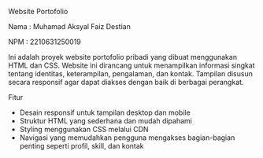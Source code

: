 Website Portofolio

Nama : Muhamad Aksyal Faiz Destian

NPM : 2210631250019

Ini adalah proyek website portofolio pribadi yang dibuat menggunakan HTML dan CSS. Website ini dirancang untuk menampilkan informasi singkat tentang identitas, keterampilan, pengalaman, dan kontak. Tampilan disusun secara responsif agar dapat diakses dengan baik di berbagai perangkat.

Fitur
- Desain responsif untuk tampilan desktop dan mobile
- Struktur HTML yang sederhana dan mudah dipahami
- Styling menggunakan CSS melalui CDN
- Navigasi yang memudahkan pengguna mengakses bagian-bagian penting seperti profil, skill, dan kontak
